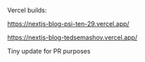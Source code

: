 Vercel builds: 

https://nextjs-blog-psi-ten-29.vercel.app/

https://nextjs-blog-tedsemashov.vercel.app/


Tiny update for PR purposes
 